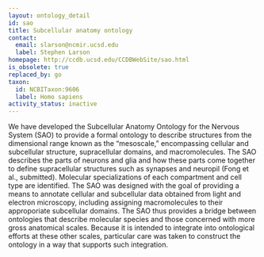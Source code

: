 ```yaml
---
layout: ontology_detail
id: sao
title: Subcellular anatomy ontology
contact:
  email: slarson@ncmir.ucsd.edu
  label: Stephen Larson
homepage: http://ccdb.ucsd.edu/CCDBWebSite/sao.html
is_obsolete: true
replaced_by: go
taxon:
  id: NCBITaxon:9606
  label: Homo sapiens
activity_status: inactive
---
```


We have developed the Subcellular Anatomy Ontology for the Nervous System (SAO) to provide a formal ontology to describe structures from the dimensional range known as the “mesoscale,” encompassing cellular and subcellular structure, supracellular domains, and macromolecules. The SAO describes the parts of neurons and glia and how these parts come together to define supracellular structures such as synapses and neuropil (Fong et al., submitted).  Molecular specializations of each compartment and cell type are identified. The SAO was designed with the goal of providing a means to annotate cellular and subcellular data obtained from light and electron microscopy, including assigning macromolecules to their approporiate subcellular domains.  The SAO thus provides a bridge between ontologies that describe molecular species and those concerned with more gross anatomical scales.  Because it is intended to integrate into ontological efforts at these other scales, particular care was taken to construct the ontology in a way that supports such integration.
